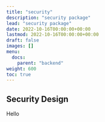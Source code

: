```yaml
---
title: "security"
description: "security package"
lead: "security package"
date: 2022-10-16T00:00:00+00:00
lastmod: 2022-10-16T00:00:00+00:00
draft: false
images: []
menu:
  docs:
    parent: "backend"
weight: 600
toc: true
---
```


## Security Design

Hello
